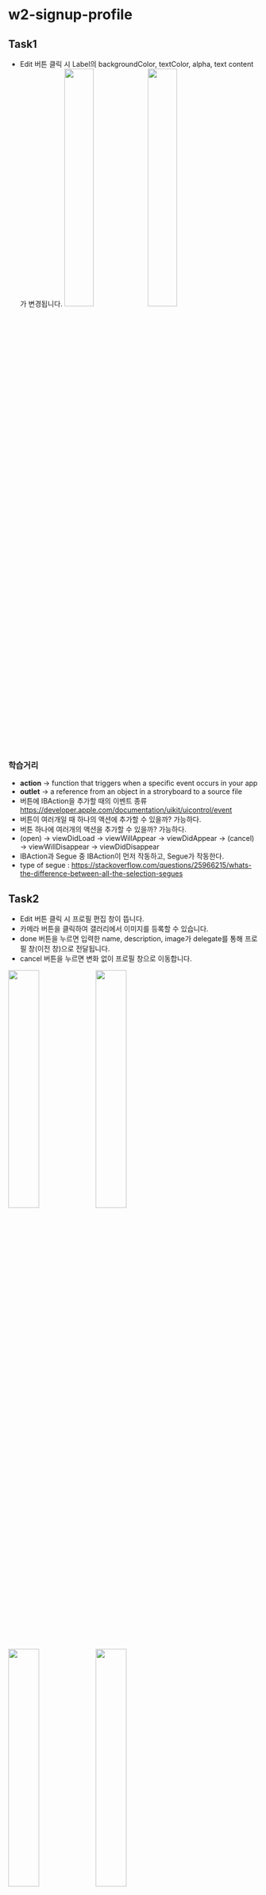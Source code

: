 # w2-signup-profile

## Task1
- Edit 버튼 클릭 시 Label의 backgroundColor, textColor, alpha, text content가 변경됩니다.
<img src="https://user-images.githubusercontent.com/95681572/149738907-ea5e3002-4323-41f9-9013-29f3747de79d.png" width=35%><img src="https://user-images.githubusercontent.com/95681572/149738942-de6b4469-d42a-454f-a88c-f8571d8dc17c.png" width=35%>

### 학습거리
- **action** → function that triggers when a specific event occurs in your app
- **outlet** → a reference from an object in a stroryboard to a source file
- 버튼에 IBAction을 추가할 때의 이벤트 종류 https://developer.apple.com/documentation/uikit/uicontrol/event
- 버튼이 여러개일 때 하나의 액션에 추가할 수 있을까? 가능하다.
- 버튼 하나에 여러개의 액션을 추가할 수 있을까? 가능하다.
- (open) → viewDidLoad → viewWillAppear → viewDidAppear → (cancel) → viewWillDisappear → viewDidDisappear
- IBAction과 Segue 중 IBAction이 먼저 작동하고, Segue가 작동한다.
- type of segue : https://stackoverflow.com/questions/25966215/whats-the-difference-between-all-the-selection-segues

## Task2
- Edit 버튼 클릭 시 프로필 편집 창이 뜹니다.
- 카메라 버튼을 클릭하여 갤러리에서 이미지를 등록할 수 있습니다.
- done 버튼을 누르면 입력한 name, description, image가 delegate를 통해 프로필 창(이전 창)으로 전달됩니다.
- cancel 버튼을 누르면 변화 없이 프로필 창으로 이동합니다. 
 
<img src="https://images.velog.io/images/lauren-c/post/1eb09965-4752-4d9d-bd0e-53e8fd9edc40/image.png" width=35%><img src="https://images.velog.io/images/lauren-c/post/1936a588-1c26-42eb-8410-44c6da098138/image.png" width=35%>
<img src = "https://images.velog.io/images/lauren-c/post/c9347bcf-72da-449c-8d06-7cde083606c5/image.png" width=35%><img src="https://images.velog.io/images/lauren-c/post/e3dfe568-6b64-4674-b49a-fc6ebae74930/image.png" width=35%>
